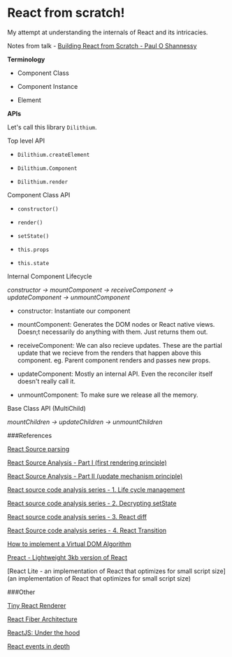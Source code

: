 # React from scratch!

My attempt at understanding the internals of React and its intricacies.

Notes from talk - [Building React from Scratch - Paul O Shannessy](https://www.youtube.com/watch?v=_MAD4Oly9yg)

**Terminology**

- Component Class

- Component Instance

- Element

**APIs**

Let's call this library `Dilithium`.

Top level API

- `Dilithium.createElement`

- `Dilithium.Component`

- `Dilithium.render`

Component Class API

- `constructor()`

- `render()`

- `setState()`

- `this.props`

- `this.state`

Internal Component Lifecycle

*constructor -> mountComponent -> receiveComponent -> updateComponent -> unmountComponent*

- constructor: Instantiate our component

- mountComponent: Generates the DOM nodes or React native views. Doesn;t necessarily do anything with them. Just returns them out.

- receiveComponent: We can also recieve updates. These are the partial update that we recieve from the renders that happen above this component. eg. Parent component renders and passes new props.

- updateComponent: Mostly an internal API. Even the reconciler itself doesn't really call it.

- unmountComponent: To make sure we release all the memory.

Base Class API (MultiChild)

*mountChildren -> updateChildren -> unmountChildren*

###References

[React Source parsing](http://zhenhua-lee.github.io/react/react.html)

[React Source Analysis - Part I (first rendering principle)](http://purplebamboo.github.io/2015/09/15/reactjs_source_analyze_part_one/)

[React Source Analysis - Part II (update mechanism principle)](http://purplebamboo.github.io/2015/09/15/reactjs_source_analyze_part_two/)

[React source code analysis series - 1. Life cycle management](https://zhuanlan.zhihu.com/p/20312691)

[React source code analysis series - 2. Decrypting setState](https://zhuanlan.zhihu.com/p/20328570)

[React source code analysis series - 3. React diff](https://zhuanlan.zhihu.com/p/20346379)

[React Source code analysis series - 4. React Transition](https://zhuanlan.zhihu.com/p/20419592)

[How to implement a Virtual DOM Algorithm](https://github.com/livoras/blog/issues/13)

[Preact - Lightweight 3kb version of React](https://github.com/developit/preact)

[React Lite - an implementation of React that optimizes for small script size](an implementation of React that optimizes for small script size)

###Other

[Tiny React Renderer](https://github.com/iamdustan/tiny-react-renderer)

[React Fiber Architecture](https://github.com/acdlite/react-fiber-architecture)

[ReactJS: Under the hood](https://www.youtube.com/watch?v=xsKYAa1ZXpQ)

[React events in depth](https://www.youtube.com/watch?v=dRo_egw7tBc)